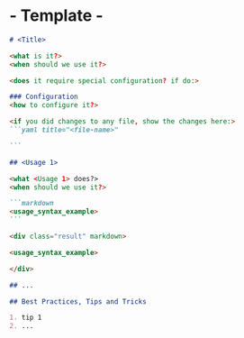 # - Template -

````Markdown
# <Title>

<what is it?>
<when should we use it?>

<does it require special configuration? if do:>

### Configuration
<how to configure it?>

<if you did changes to any file, show the changes here:>
```yaml title="<file-name>"

```

## <Usage 1>

<what <Usage 1> does?>
<when should we use it?>

```markdown
<usage_syntax_example>
```

<div class="result" markdown>

<usage_syntax_example>

</div>

## ...

## Best Practices, Tips and Tricks

1. tip 1
2. ...

````
